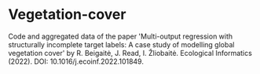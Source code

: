 # Vegetation-cover
Code and aggregated data of the paper 'Multi-output regression with structurally incomplete target labels: A case study of modelling global vegetation cover' by R. Beigaitė, J. Read, I. Žliobaitė. Ecological Informatics (2022). DOI: 10.1016/j.ecoinf.2022.101849.
